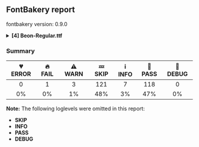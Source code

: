## FontBakery report

fontbakery version: 0.9.0

<details><summary><b>[4] Beon-Regular.ttf</b></summary><div><details><summary>🔥 <b>FAIL:</b> Checking OS/2 usWinAscent & usWinDescent. (<a href="https://font-bakery.readthedocs.io/en/stable/fontbakery/profiles/universal.html#com.google.fonts/check/family/win_ascent_and_descent">com.google.fonts/check/family/win_ascent_and_descent</a>)</summary><div>


* 🔥 **FAIL** OS/2.usWinAscent value should be equal or greater than 1193, but got 1110 instead [code: ascent]
* 🔥 **FAIL** OS/2.usWinDescent value should be equal or greater than 343, but got 310 instead [code: descent]
</div></details><details><summary>⚠ <b>WARN:</b> Is there kerning info for non-ligated sequences? (<a href="https://font-bakery.readthedocs.io/en/stable/fontbakery/profiles/googlefonts.html#com.google.fonts/check/kerning_for_non_ligated_sequences">com.google.fonts/check/kerning_for_non_ligated_sequences</a>)</summary><div>


* ⚠ **WARN** GPOS table lacks kerning info for the following non-ligated sequences:

	- f + f

	- f + l

	- l + f

	- f + i

	- i + l [code: lacks-kern-info]
</div></details><details><summary>⚠ <b>WARN:</b> Ensure fonts have ScriptLangTags declared on the 'meta' table. (<a href="https://font-bakery.readthedocs.io/en/stable/fontbakery/profiles/googlefonts.html#com.google.fonts/check/meta/script_lang_tags">com.google.fonts/check/meta/script_lang_tags</a>)</summary><div>


* ⚠ **WARN** This font file does not have a 'meta' table. [code: lacks-meta-table]
</div></details><details><summary>⚠ <b>WARN:</b> Check if each glyph has the recommended amount of contours. (<a href="https://font-bakery.readthedocs.io/en/stable/fontbakery/profiles/universal.html#com.google.fonts/check/contour_count">com.google.fonts/check/contour_count</a>)</summary><div>


* ⚠ **WARN** This check inspects the glyph outlines and detects the total number of contours in each of them. The expected values are infered from the typical ammounts of contours observed in a large collection of reference font families. The divergences listed below may simply indicate a significantly different design on some of your glyphs. On the other hand, some of these may flag actual bugs in the font such as glyphs mapped to an incorrect codepoint. Please consider reviewing the design and codepoint assignment of these to make sure they are correct.

The following glyphs do not have the recommended number of contours:

	- Glyph name: numbersign	Contours detected: 8	Expected: 2

	- Glyph name: asterisk	Contours detected: 8	Expected: 1or4

	- Glyph name: plus	Contours detected: 3	Expected: 1

	- Glyph name: one	Contours detected: 2	Expected: 1

	- Glyph name: two	Contours detected: 2	Expected: 1

	- Glyph name: three	Contours detected: 2	Expected: 1

	- Glyph name: four	Contours detected: 3	Expected: 1or2

	- Glyph name: five	Contours detected: 3	Expected: 1

	- Glyph name: seven	Contours detected: 2	Expected: 1

	- Glyph name: eight	Contours detected: 1	Expected: 3

	- Glyph name: less	Contours detected: 2	Expected: 1

	- Glyph name: greater	Contours detected: 2	Expected: 1

	- Glyph name: A	Contours detected: 3	Expected: 2

	- Glyph name: E	Contours detected: 4	Expected: 1

	- Glyph name: F	Contours detected: 3	Expected: 1

	- Glyph name: G	Contours detected: 2	Expected: 1

	- Glyph name: H	Contours detected: 3	Expected: 1

	- Glyph name: J	Contours detected: 2	Expected: 1

	- Glyph name: K	Contours detected: 3	Expected: 1or2

	- Glyph name: L	Contours detected: 2	Expected: 1

	- Glyph name: M	Contours detected: 4	Expected: 1

	- Glyph name: N	Contours detected: 3	Expected: 1

	- Glyph name: R	Contours detected: 3	Expected: 1or2

	- Glyph name: S	Contours detected: 3	Expected: 1

	- Glyph name: T	Contours detected: 2	Expected: 1

	- Glyph name: U	Contours detected: 3	Expected: 1

	- Glyph name: V	Contours detected: 2	Expected: 1

	- Glyph name: W	Contours detected: 4	Expected: 1or2

	- Glyph name: X	Contours detected: 3	Expected: 1

	- Glyph name: Y	Contours detected: 3	Expected: 1

	- Glyph name: Z	Contours detected: 3	Expected: 1

	- Glyph name: bracketleft	Contours detected: 3	Expected: 1

	- Glyph name: bracketright	Contours detected: 3	Expected: 1

	- Glyph name: asciicircum	Contours detected: 2	Expected: 1

	- Glyph name: f	Contours detected: 3	Expected: 1

	- Glyph name: h	Contours detected: 2	Expected: 1

	- Glyph name: j	Contours detected: 3	Expected: 2

	- Glyph name: k	Contours detected: 3	Expected: 1or2

	- Glyph name: m	Contours detected: 3	Expected: 1

	- Glyph name: n	Contours detected: 2	Expected: 1

	- Glyph name: r	Contours detected: 2	Expected: 1

	- Glyph name: s	Contours detected: 2	Expected: 1

	- Glyph name: t	Contours detected: 3	Expected: 1

	- Glyph name: u	Contours detected: 2	Expected: 1

	- Glyph name: v	Contours detected: 2	Expected: 1

	- Glyph name: w	Contours detected: 5	Expected: 1

	- Glyph name: x	Contours detected: 3	Expected: 1

	- Glyph name: y	Contours detected: 3	Expected: 1

	- Glyph name: z	Contours detected: 3	Expected: 1

	- Glyph name: braceleft	Contours detected: 2	Expected: 1

	- Glyph name: braceright	Contours detected: 2	Expected: 1

	- Glyph name: cent	Contours detected: 3	Expected: 1or2

	- Glyph name: sterling	Contours detected: 4	Expected: 1or2

	- Glyph name: currency	Contours detected: 6	Expected: 2

	- Glyph name: yen	Contours detected: 6	Expected: 1or2

	- Glyph name: section	Contours detected: 3	Expected: 2

	- Glyph name: guillemotleft	Contours detected: 4	Expected: 2

	- Glyph name: logicalnot	Contours detected: 2	Expected: 1

	- Glyph name: registered	Contours detected: 5	Expected: 3or4

	- Glyph name: plusminus	Contours detected: 4	Expected: 1or2

	- Glyph name: uni00B2	Contours detected: 2	Expected: 1

	- Glyph name: uni00B3	Contours detected: 2	Expected: 1

	- Glyph name: uni00B5	Contours detected: 3	Expected: 1

	- Glyph name: uni00B9	Contours detected: 2	Expected: 1

	- Glyph name: guillemotright	Contours detected: 4	Expected: 2

	- Glyph name: onequarter	Contours detected: 6	Expected: 3or4

	- Glyph name: onehalf	Contours detected: 5	Expected: 3

	- Glyph name: threequarters	Contours detected: 6	Expected: 3or4

	- Glyph name: Agrave	Contours detected: 4	Expected: 3

	- Glyph name: Aacute	Contours detected: 4	Expected: 3

	- Glyph name: Acircumflex	Contours detected: 4	Expected: 3

	- Glyph name: Atilde	Contours detected: 4	Expected: 3

	- Glyph name: Adieresis	Contours detected: 5	Expected: 4

	- Glyph name: Aring	Contours detected: 5	Expected: 3or4

	- Glyph name: AE	Contours detected: 6	Expected: 2

	- Glyph name: Egrave	Contours detected: 5	Expected: 2

	- Glyph name: Eacute	Contours detected: 5	Expected: 2

	- Glyph name: Ecircumflex	Contours detected: 5	Expected: 2

	- Glyph name: Edieresis	Contours detected: 6	Expected: 3

	- Glyph name: Eth	Contours detected: 4	Expected: 2

	- Glyph name: Ntilde	Contours detected: 4	Expected: 2

	- Glyph name: multiply	Contours detected: 3	Expected: 1

	- Glyph name: Ugrave	Contours detected: 4	Expected: 2

	- Glyph name: Uacute	Contours detected: 4	Expected: 2

	- Glyph name: Ucircumflex	Contours detected: 4	Expected: 2

	- Glyph name: Udieresis	Contours detected: 5	Expected: 3

	- Glyph name: Yacute	Contours detected: 4	Expected: 2

	- Glyph name: germandbls	Contours detected: 4	Expected: 1

	- Glyph name: ae	Contours detected: 4	Expected: 3

	- Glyph name: eth	Contours detected: 4	Expected: 2

	- Glyph name: ntilde	Contours detected: 3	Expected: 2

	- Glyph name: ugrave	Contours detected: 3	Expected: 2

	- Glyph name: uacute	Contours detected: 3	Expected: 2

	- Glyph name: ucircumflex	Contours detected: 3	Expected: 2

	- Glyph name: udieresis	Contours detected: 4	Expected: 3

	- Glyph name: yacute	Contours detected: 4	Expected: 2

	- Glyph name: ydieresis	Contours detected: 5	Expected: 3

	- Glyph name: Amacron	Contours detected: 4	Expected: 3

	- Glyph name: Abreve	Contours detected: 4	Expected: 3

	- Glyph name: Aogonek	Contours detected: 4	Expected: 2or3

	- Glyph name: aogonek	Contours detected: 3	Expected: 2

	- Glyph name: Dcroat	Contours detected: 4	Expected: 2

	- Glyph name: dcroat	Contours detected: 4	Expected: 2

	- Glyph name: Emacron	Contours detected: 5	Expected: 2

	- Glyph name: Ebreve	Contours detected: 5	Expected: 2

	- Glyph name: Edotaccent	Contours detected: 5	Expected: 2

	- Glyph name: Eogonek	Contours detected: 5	Expected: 1or2

	- Glyph name: eogonek	Contours detected: 3	Expected: 2

	- Glyph name: Ecaron	Contours detected: 5	Expected: 2

	- Glyph name: Gcircumflex	Contours detected: 3	Expected: 2

	- Glyph name: Gbreve	Contours detected: 3	Expected: 2

	- Glyph name: Gdotaccent	Contours detected: 3	Expected: 2

	- Glyph name: uni0122	Contours detected: 3	Expected: 2

	- Glyph name: Hcircumflex	Contours detected: 4	Expected: 2

	- Glyph name: hcircumflex	Contours detected: 3	Expected: 2

	- Glyph name: Hbar	Contours detected: 4	Expected: 2

	- Glyph name: hbar	Contours detected: 4	Expected: 1

	- Glyph name: IJ	Contours detected: 3	Expected: 1or2

	- Glyph name: ij	Contours detected: 5	Expected: 3or4

	- Glyph name: jcircumflex	Contours detected: 3	Expected: 2

	- Glyph name: uni0136	Contours detected: 4	Expected: 2or3

	- Glyph name: uni0137	Contours detected: 4	Expected: 2or3

	- Glyph name: kgreenlandic	Contours detected: 3	Expected: 1or2

	- Glyph name: Lacute	Contours detected: 3	Expected: 2

	- Glyph name: uni013B	Contours detected: 3	Expected: 2

	- Glyph name: Lcaron	Contours detected: 3	Expected: 2

	- Glyph name: Ldot	Contours detected: 3	Expected: 2

	- Glyph name: Lslash	Contours detected: 4	Expected: 1

	- Glyph name: lslash	Contours detected: 3	Expected: 1

	- Glyph name: Nacute	Contours detected: 4	Expected: 2

	- Glyph name: nacute	Contours detected: 3	Expected: 2

	- Glyph name: uni0145	Contours detected: 4	Expected: 2

	- Glyph name: uni0146	Contours detected: 3	Expected: 2

	- Glyph name: Ncaron	Contours detected: 4	Expected: 2

	- Glyph name: ncaron	Contours detected: 3	Expected: 2

	- Glyph name: napostrophe	Contours detected: 3	Expected: 2

	- Glyph name: Eng	Contours detected: 3	Expected: 1

	- Glyph name: eng	Contours detected: 2	Expected: 1

	- Glyph name: OE	Contours detected: 5	Expected: 2

	- Glyph name: oe	Contours detected: 5	Expected: 3

	- Glyph name: Racute	Contours detected: 4	Expected: 3

	- Glyph name: racute	Contours detected: 3	Expected: 2

	- Glyph name: uni0156	Contours detected: 4	Expected: 3

	- Glyph name: uni0157	Contours detected: 3	Expected: 2

	- Glyph name: Rcaron	Contours detected: 4	Expected: 3

	- Glyph name: rcaron	Contours detected: 3	Expected: 2

	- Glyph name: Sacute	Contours detected: 4	Expected: 2

	- Glyph name: sacute	Contours detected: 3	Expected: 2

	- Glyph name: Scircumflex	Contours detected: 4	Expected: 2

	- Glyph name: scircumflex	Contours detected: 3	Expected: 2

	- Glyph name: Scedilla	Contours detected: 4	Expected: 1or2

	- Glyph name: scedilla	Contours detected: 3	Expected: 1or2

	- Glyph name: Scaron	Contours detected: 4	Expected: 2

	- Glyph name: scaron	Contours detected: 3	Expected: 2

	- Glyph name: uni0162	Contours detected: 3	Expected: 1or2

	- Glyph name: uni0163	Contours detected: 4	Expected: 1or2

	- Glyph name: Tcaron	Contours detected: 3	Expected: 2

	- Glyph name: tcaron	Contours detected: 4	Expected: 2

	- Glyph name: Tbar	Contours detected: 4	Expected: 1

	- Glyph name: tbar	Contours detected: 5	Expected: 1

	- Glyph name: Utilde	Contours detected: 4	Expected: 2

	- Glyph name: utilde	Contours detected: 3	Expected: 2

	- Glyph name: Umacron	Contours detected: 4	Expected: 2

	- Glyph name: umacron	Contours detected: 3	Expected: 2

	- Glyph name: Ubreve	Contours detected: 4	Expected: 2

	- Glyph name: ubreve	Contours detected: 3	Expected: 2

	- Glyph name: Uring	Contours detected: 5	Expected: 3

	- Glyph name: uring	Contours detected: 4	Expected: 3

	- Glyph name: Uhungarumlaut	Contours detected: 5	Expected: 3

	- Glyph name: uhungarumlaut	Contours detected: 4	Expected: 3

	- Glyph name: Uogonek	Contours detected: 4	Expected: 1

	- Glyph name: uogonek	Contours detected: 3	Expected: 1

	- Glyph name: Wcircumflex	Contours detected: 5	Expected: 2

	- Glyph name: wcircumflex	Contours detected: 6	Expected: 2

	- Glyph name: Ycircumflex	Contours detected: 4	Expected: 2

	- Glyph name: ycircumflex	Contours detected: 4	Expected: 2

	- Glyph name: Ydieresis	Contours detected: 5	Expected: 3

	- Glyph name: Zacute	Contours detected: 4	Expected: 2

	- Glyph name: zacute	Contours detected: 4	Expected: 2

	- Glyph name: Zdotaccent	Contours detected: 4	Expected: 2

	- Glyph name: zdotaccent	Contours detected: 4	Expected: 2

	- Glyph name: Zcaron	Contours detected: 4	Expected: 2

	- Glyph name: zcaron	Contours detected: 4	Expected: 2

	- Glyph name: florin	Contours detected: 3	Expected: 1

	- Glyph name: uni019D	Contours detected: 3	Expected: 1

	- Glyph name: Gcaron	Contours detected: 3	Expected: 2

	- Glyph name: uni01EA	Contours detected: 3	Expected: 2

	- Glyph name: uni01EB	Contours detected: 3	Expected: 2

	- Glyph name: Aringacute	Contours detected: 6	Expected: 3, 4or5

	- Glyph name: AEacute	Contours detected: 7	Expected: 3

	- Glyph name: aeacute	Contours detected: 5	Expected: 4

	- Glyph name: uni0218	Contours detected: 4	Expected: 2

	- Glyph name: uni0219	Contours detected: 3	Expected: 2

	- Glyph name: uni021A	Contours detected: 3	Expected: 2

	- Glyph name: uni021B	Contours detected: 4	Expected: 2

	- Glyph name: uni0232	Contours detected: 4	Expected: 2

	- Glyph name: uni0233	Contours detected: 4	Expected: 2

	- Glyph name: uni0237	Contours detected: 2	Expected: 1

	- Glyph name: uni0272	Contours detected: 2	Expected: 1

	- Glyph name: uni0394	Contours detected: 3	Expected: 2

	- Glyph name: uni03A9	Contours detected: 3	Expected: 1

	- Glyph name: uni03BC	Contours detected: 3	Expected: 1

	- Glyph name: pi	Contours detected: 3	Expected: 1

	- Glyph name: uni1E08	Contours detected: 3	Expected: 2

	- Glyph name: uni1E09	Contours detected: 3	Expected: 2

	- Glyph name: uni1E14	Contours detected: 6	Expected: 3

	- Glyph name: uni1E16	Contours detected: 6	Expected: 3

	- Glyph name: uni1E1C	Contours detected: 6	Expected: 2

	- Glyph name: uni1E1D	Contours detected: 4	Expected: 3

	- Glyph name: uni1E20	Contours detected: 3	Expected: 2

	- Glyph name: uni1E24	Contours detected: 4	Expected: 2

	- Glyph name: uni1E25	Contours detected: 3	Expected: 2

	- Glyph name: uni1E2A	Contours detected: 4	Expected: 2

	- Glyph name: uni1E2B	Contours detected: 3	Expected: 2

	- Glyph name: uni1E36	Contours detected: 3	Expected: 2

	- Glyph name: uni1E3A	Contours detected: 3	Expected: 2

	- Glyph name: uni1E42	Contours detected: 5	Expected: 2

	- Glyph name: uni1E43	Contours detected: 4	Expected: 2

	- Glyph name: uni1E44	Contours detected: 4	Expected: 2

	- Glyph name: uni1E45	Contours detected: 3	Expected: 2

	- Glyph name: uni1E46	Contours detected: 4	Expected: 2

	- Glyph name: uni1E47	Contours detected: 3	Expected: 2

	- Glyph name: uni1E48	Contours detected: 4	Expected: 2

	- Glyph name: uni1E49	Contours detected: 3	Expected: 2

	- Glyph name: uni1E5A	Contours detected: 4	Expected: 3

	- Glyph name: uni1E5B	Contours detected: 3	Expected: 2

	- Glyph name: uni1E5E	Contours detected: 4	Expected: 3

	- Glyph name: uni1E5F	Contours detected: 3	Expected: 2

	- Glyph name: uni1E60	Contours detected: 4	Expected: 2

	- Glyph name: uni1E61	Contours detected: 3	Expected: 2

	- Glyph name: uni1E62	Contours detected: 4	Expected: 2

	- Glyph name: uni1E63	Contours detected: 3	Expected: 2

	- Glyph name: uni1E64	Contours detected: 5	Expected: 3

	- Glyph name: uni1E65	Contours detected: 4	Expected: 3

	- Glyph name: uni1E66	Contours detected: 5	Expected: 3

	- Glyph name: uni1E67	Contours detected: 4	Expected: 3

	- Glyph name: uni1E68	Contours detected: 5	Expected: 3

	- Glyph name: uni1E69	Contours detected: 4	Expected: 3

	- Glyph name: uni1E6C	Contours detected: 3	Expected: 2

	- Glyph name: uni1E6D	Contours detected: 4	Expected: 2

	- Glyph name: uni1E6E	Contours detected: 3	Expected: 2

	- Glyph name: uni1E6F	Contours detected: 4	Expected: 2

	- Glyph name: uni1E78	Contours detected: 5	Expected: 3

	- Glyph name: uni1E79	Contours detected: 4	Expected: 3

	- Glyph name: uni1E7A	Contours detected: 6	Expected: 4

	- Glyph name: uni1E7B	Contours detected: 5	Expected: 4

	- Glyph name: Wgrave	Contours detected: 5	Expected: 2

	- Glyph name: wgrave	Contours detected: 6	Expected: 2

	- Glyph name: Wacute	Contours detected: 5	Expected: 2

	- Glyph name: wacute	Contours detected: 6	Expected: 2

	- Glyph name: Wdieresis	Contours detected: 6	Expected: 3

	- Glyph name: wdieresis	Contours detected: 7	Expected: 3

	- Glyph name: uni1E8E	Contours detected: 4	Expected: 2

	- Glyph name: uni1E8F	Contours detected: 4	Expected: 2

	- Glyph name: uni1E92	Contours detected: 4	Expected: 2

	- Glyph name: uni1E93	Contours detected: 4	Expected: 2

	- Glyph name: uni1E97	Contours detected: 5	Expected: 3

	- Glyph name: uni1E9E	Contours detected: 4	Expected: 1

	- Glyph name: uni1EA0	Contours detected: 4	Expected: 3

	- Glyph name: uni1EB8	Contours detected: 5	Expected: 2

	- Glyph name: uni1EBC	Contours detected: 5	Expected: 2

	- Glyph name: uni1EE4	Contours detected: 4	Expected: 2

	- Glyph name: uni1EE5	Contours detected: 3	Expected: 2

	- Glyph name: Ygrave	Contours detected: 4	Expected: 2

	- Glyph name: ygrave	Contours detected: 4	Expected: 2

	- Glyph name: uni1EF8	Contours detected: 4	Expected: 2

	- Glyph name: uni1EF9	Contours detected: 4	Expected: 2

	- Glyph name: dagger	Contours detected: 3	Expected: 1or2

	- Glyph name: daggerdbl	Contours detected: 5	Expected: 1or3

	- Glyph name: guilsinglleft	Contours detected: 2	Expected: 1

	- Glyph name: guilsinglright	Contours detected: 2	Expected: 1

	- Glyph name: uni2074	Contours detected: 3	Expected: 1or2

	- Glyph name: uni2075	Contours detected: 3	Expected: 1

	- Glyph name: uni2077	Contours detected: 2	Expected: 1

	- Glyph name: uni2078	Contours detected: 1	Expected: 3

	- Glyph name: uni2081	Contours detected: 2	Expected: 1

	- Glyph name: uni2082	Contours detected: 2	Expected: 1

	- Glyph name: uni2083	Contours detected: 2	Expected: 1

	- Glyph name: uni2084	Contours detected: 3	Expected: 1or2

	- Glyph name: uni2085	Contours detected: 3	Expected: 1

	- Glyph name: uni2087	Contours detected: 2	Expected: 1

	- Glyph name: uni2088	Contours detected: 1	Expected: 3

	- Glyph name: Euro	Contours detected: 5	Expected: 1or2

	- Glyph name: uni2116	Contours detected: 6	Expected: 3or4

	- Glyph name: trademark	Contours detected: 6	Expected: 2

	- Glyph name: uni2126	Contours detected: 3	Expected: 1

	- Glyph name: emptyset	Contours detected: 5	Expected: 3

	- Glyph name: uni2206	Contours detected: 3	Expected: 2

	- Glyph name: product	Contours detected: 3	Expected: 1

	- Glyph name: summation	Contours detected: 4	Expected: 1

	- Glyph name: radical	Contours detected: 3	Expected: 1

	- Glyph name: infinity	Contours detected: 1	Expected: 3

	- Glyph name: lessequal	Contours detected: 3	Expected: 2

	- Glyph name: greaterequal	Contours detected: 3	Expected: 2

	- Glyph name: lozenge	Contours detected: 4	Expected: 2

	- Glyph name: fi	Contours detected: 5	Expected: 1, 2or3

	- Glyph name: fl	Contours detected: 4	Expected: 1or2

	- Glyph name: A	Contours detected: 3	Expected: 2

	- Glyph name: AE	Contours detected: 6	Expected: 2

	- Glyph name: AEacute	Contours detected: 7	Expected: 3

	- Glyph name: Aacute	Contours detected: 4	Expected: 3

	- Glyph name: Abreve	Contours detected: 4	Expected: 3

	- Glyph name: Acircumflex	Contours detected: 4	Expected: 3

	- Glyph name: Adieresis	Contours detected: 5	Expected: 4

	- Glyph name: Agrave	Contours detected: 4	Expected: 3

	- Glyph name: Amacron	Contours detected: 4	Expected: 3

	- Glyph name: Aogonek	Contours detected: 4	Expected: 2or3

	- Glyph name: Aring	Contours detected: 5	Expected: 3or4

	- Glyph name: Aringacute	Contours detected: 6	Expected: 3, 4or5

	- Glyph name: Atilde	Contours detected: 4	Expected: 3

	- Glyph name: Dcroat	Contours detected: 4	Expected: 2

	- Glyph name: E	Contours detected: 4	Expected: 1

	- Glyph name: Eacute	Contours detected: 5	Expected: 2

	- Glyph name: Ebreve	Contours detected: 5	Expected: 2

	- Glyph name: Ecaron	Contours detected: 5	Expected: 2

	- Glyph name: Ecircumflex	Contours detected: 5	Expected: 2

	- Glyph name: Edieresis	Contours detected: 6	Expected: 3

	- Glyph name: Edotaccent	Contours detected: 5	Expected: 2

	- Glyph name: Egrave	Contours detected: 5	Expected: 2

	- Glyph name: Emacron	Contours detected: 5	Expected: 2

	- Glyph name: Eng	Contours detected: 3	Expected: 1

	- Glyph name: Eogonek	Contours detected: 5	Expected: 1or2

	- Glyph name: Eth	Contours detected: 4	Expected: 2

	- Glyph name: Euro	Contours detected: 5	Expected: 1or2

	- Glyph name: F	Contours detected: 3	Expected: 1

	- Glyph name: G	Contours detected: 2	Expected: 1

	- Glyph name: Gbreve	Contours detected: 3	Expected: 2

	- Glyph name: Gcaron	Contours detected: 3	Expected: 2

	- Glyph name: Gcircumflex	Contours detected: 3	Expected: 2

	- Glyph name: Gdotaccent	Contours detected: 3	Expected: 2

	- Glyph name: H	Contours detected: 3	Expected: 1

	- Glyph name: Hbar	Contours detected: 4	Expected: 2

	- Glyph name: Hcircumflex	Contours detected: 4	Expected: 2

	- Glyph name: IJ	Contours detected: 3	Expected: 1or2

	- Glyph name: J	Contours detected: 2	Expected: 1

	- Glyph name: K	Contours detected: 3	Expected: 1or2

	- Glyph name: L	Contours detected: 2	Expected: 1

	- Glyph name: Lacute	Contours detected: 3	Expected: 2

	- Glyph name: Lcaron	Contours detected: 3	Expected: 2

	- Glyph name: Ldot	Contours detected: 3	Expected: 2

	- Glyph name: Lslash	Contours detected: 4	Expected: 1

	- Glyph name: M	Contours detected: 4	Expected: 1

	- Glyph name: N	Contours detected: 3	Expected: 1

	- Glyph name: Nacute	Contours detected: 4	Expected: 2

	- Glyph name: Ncaron	Contours detected: 4	Expected: 2

	- Glyph name: Ntilde	Contours detected: 4	Expected: 2

	- Glyph name: OE	Contours detected: 5	Expected: 2

	- Glyph name: R	Contours detected: 3	Expected: 1or2

	- Glyph name: Racute	Contours detected: 4	Expected: 3

	- Glyph name: Rcaron	Contours detected: 4	Expected: 3

	- Glyph name: S	Contours detected: 3	Expected: 1

	- Glyph name: Sacute	Contours detected: 4	Expected: 2

	- Glyph name: Scaron	Contours detected: 4	Expected: 2

	- Glyph name: Scircumflex	Contours detected: 4	Expected: 2

	- Glyph name: T	Contours detected: 2	Expected: 1

	- Glyph name: Tbar	Contours detected: 4	Expected: 1

	- Glyph name: Tcaron	Contours detected: 3	Expected: 2

	- Glyph name: U	Contours detected: 3	Expected: 1

	- Glyph name: Uacute	Contours detected: 4	Expected: 2

	- Glyph name: Ubreve	Contours detected: 4	Expected: 2

	- Glyph name: Ucircumflex	Contours detected: 4	Expected: 2

	- Glyph name: Udieresis	Contours detected: 5	Expected: 3

	- Glyph name: Ugrave	Contours detected: 4	Expected: 2

	- Glyph name: Uhungarumlaut	Contours detected: 5	Expected: 3

	- Glyph name: Umacron	Contours detected: 4	Expected: 2

	- Glyph name: Uogonek	Contours detected: 4	Expected: 1

	- Glyph name: Uring	Contours detected: 5	Expected: 3

	- Glyph name: Utilde	Contours detected: 4	Expected: 2

	- Glyph name: V	Contours detected: 2	Expected: 1

	- Glyph name: W	Contours detected: 4	Expected: 1or2

	- Glyph name: Wacute	Contours detected: 5	Expected: 2

	- Glyph name: Wcircumflex	Contours detected: 5	Expected: 2

	- Glyph name: Wdieresis	Contours detected: 6	Expected: 3

	- Glyph name: Wgrave	Contours detected: 5	Expected: 2

	- Glyph name: X	Contours detected: 3	Expected: 1

	- Glyph name: Y	Contours detected: 3	Expected: 1

	- Glyph name: Yacute	Contours detected: 4	Expected: 2

	- Glyph name: Ycircumflex	Contours detected: 4	Expected: 2

	- Glyph name: Ydieresis	Contours detected: 5	Expected: 3

	- Glyph name: Ygrave	Contours detected: 4	Expected: 2

	- Glyph name: Z	Contours detected: 3	Expected: 1

	- Glyph name: Zacute	Contours detected: 4	Expected: 2

	- Glyph name: Zcaron	Contours detected: 4	Expected: 2

	- Glyph name: Zdotaccent	Contours detected: 4	Expected: 2

	- Glyph name: ae	Contours detected: 4	Expected: 3

	- Glyph name: aeacute	Contours detected: 5	Expected: 4

	- Glyph name: aogonek	Contours detected: 3	Expected: 2

	- Glyph name: asciicircum	Contours detected: 2	Expected: 1

	- Glyph name: asterisk	Contours detected: 8	Expected: 1or4

	- Glyph name: braceleft	Contours detected: 2	Expected: 1

	- Glyph name: braceright	Contours detected: 2	Expected: 1

	- Glyph name: bracketleft	Contours detected: 3	Expected: 1

	- Glyph name: bracketright	Contours detected: 3	Expected: 1

	- Glyph name: cent	Contours detected: 3	Expected: 1or2

	- Glyph name: currency	Contours detected: 6	Expected: 2

	- Glyph name: dagger	Contours detected: 3	Expected: 1or2

	- Glyph name: daggerdbl	Contours detected: 5	Expected: 1or3

	- Glyph name: dcroat	Contours detected: 4	Expected: 2

	- Glyph name: eight	Contours detected: 1	Expected: 3

	- Glyph name: emptyset	Contours detected: 5	Expected: 3

	- Glyph name: eng	Contours detected: 2	Expected: 1

	- Glyph name: eogonek	Contours detected: 3	Expected: 2

	- Glyph name: eth	Contours detected: 4	Expected: 2

	- Glyph name: f	Contours detected: 3	Expected: 1

	- Glyph name: fi	Contours detected: 5	Expected: 3

	- Glyph name: five	Contours detected: 3	Expected: 1

	- Glyph name: fl	Contours detected: 4	Expected: 2

	- Glyph name: four	Contours detected: 3	Expected: 1or2

	- Glyph name: germandbls	Contours detected: 4	Expected: 1

	- Glyph name: greater	Contours detected: 2	Expected: 1

	- Glyph name: greaterequal	Contours detected: 3	Expected: 2

	- Glyph name: guillemotleft	Contours detected: 4	Expected: 2

	- Glyph name: guillemotright	Contours detected: 4	Expected: 2

	- Glyph name: guilsinglleft	Contours detected: 2	Expected: 1

	- Glyph name: guilsinglright	Contours detected: 2	Expected: 1

	- Glyph name: h	Contours detected: 2	Expected: 1

	- Glyph name: hbar	Contours detected: 4	Expected: 1

	- Glyph name: hcircumflex	Contours detected: 3	Expected: 2

	- Glyph name: ij	Contours detected: 5	Expected: 3or4

	- Glyph name: infinity	Contours detected: 1	Expected: 3

	- Glyph name: j	Contours detected: 3	Expected: 2

	- Glyph name: jcircumflex	Contours detected: 3	Expected: 2

	- Glyph name: k	Contours detected: 3	Expected: 1or2

	- Glyph name: kgreenlandic	Contours detected: 3	Expected: 1or2

	- Glyph name: less	Contours detected: 2	Expected: 1

	- Glyph name: lessequal	Contours detected: 3	Expected: 2

	- Glyph name: logicalnot	Contours detected: 2	Expected: 1

	- Glyph name: lozenge	Contours detected: 4	Expected: 2

	- Glyph name: lslash	Contours detected: 3	Expected: 1

	- Glyph name: m	Contours detected: 3	Expected: 1

	- Glyph name: multiply	Contours detected: 3	Expected: 1

	- Glyph name: n	Contours detected: 2	Expected: 1

	- Glyph name: nacute	Contours detected: 3	Expected: 2

	- Glyph name: napostrophe	Contours detected: 3	Expected: 2

	- Glyph name: ncaron	Contours detected: 3	Expected: 2

	- Glyph name: ntilde	Contours detected: 3	Expected: 2

	- Glyph name: numbersign	Contours detected: 8	Expected: 2

	- Glyph name: oe	Contours detected: 5	Expected: 3

	- Glyph name: one	Contours detected: 2	Expected: 1

	- Glyph name: onehalf	Contours detected: 5	Expected: 3

	- Glyph name: onequarter	Contours detected: 6	Expected: 3or4

	- Glyph name: pi	Contours detected: 3	Expected: 1

	- Glyph name: plus	Contours detected: 3	Expected: 1

	- Glyph name: plusminus	Contours detected: 4	Expected: 1or2

	- Glyph name: product	Contours detected: 3	Expected: 1

	- Glyph name: r	Contours detected: 2	Expected: 1

	- Glyph name: racute	Contours detected: 3	Expected: 2

	- Glyph name: radical	Contours detected: 3	Expected: 1

	- Glyph name: rcaron	Contours detected: 3	Expected: 2

	- Glyph name: registered	Contours detected: 5	Expected: 3or4

	- Glyph name: s	Contours detected: 2	Expected: 1

	- Glyph name: sacute	Contours detected: 3	Expected: 2

	- Glyph name: scaron	Contours detected: 3	Expected: 2

	- Glyph name: scircumflex	Contours detected: 3	Expected: 2

	- Glyph name: section	Contours detected: 3	Expected: 2

	- Glyph name: seven	Contours detected: 2	Expected: 1

	- Glyph name: sterling	Contours detected: 4	Expected: 1or2

	- Glyph name: summation	Contours detected: 4	Expected: 1

	- Glyph name: t	Contours detected: 3	Expected: 1

	- Glyph name: tbar	Contours detected: 5	Expected: 1

	- Glyph name: tcaron	Contours detected: 4	Expected: 2

	- Glyph name: three	Contours detected: 2	Expected: 1

	- Glyph name: threequarters	Contours detected: 6	Expected: 3or4

	- Glyph name: trademark	Contours detected: 6	Expected: 2

	- Glyph name: two	Contours detected: 2	Expected: 1

	- Glyph name: u	Contours detected: 2	Expected: 1

	- Glyph name: uacute	Contours detected: 3	Expected: 2

	- Glyph name: ubreve	Contours detected: 3	Expected: 2

	- Glyph name: ucircumflex	Contours detected: 3	Expected: 2

	- Glyph name: udieresis	Contours detected: 4	Expected: 3

	- Glyph name: ugrave	Contours detected: 3	Expected: 2

	- Glyph name: uhungarumlaut	Contours detected: 4	Expected: 3

	- Glyph name: umacron	Contours detected: 3	Expected: 2

	- Glyph name: uni00B5	Contours detected: 3	Expected: 1

	- Glyph name: uni0122	Contours detected: 3	Expected: 2

	- Glyph name: uni0136	Contours detected: 4	Expected: 2or3

	- Glyph name: uni0137	Contours detected: 4	Expected: 2or3

	- Glyph name: uni013B	Contours detected: 3	Expected: 2

	- Glyph name: uni0145	Contours detected: 4	Expected: 2

	- Glyph name: uni0146	Contours detected: 3	Expected: 2

	- Glyph name: uni0156	Contours detected: 4	Expected: 3

	- Glyph name: uni0157	Contours detected: 3	Expected: 2

	- Glyph name: uni0162	Contours detected: 3	Expected: 1or2

	- Glyph name: uni0163	Contours detected: 4	Expected: 1or2

	- Glyph name: uni019D	Contours detected: 3	Expected: 1

	- Glyph name: uni0218	Contours detected: 4	Expected: 2

	- Glyph name: uni0219	Contours detected: 3	Expected: 2

	- Glyph name: uni021A	Contours detected: 3	Expected: 2

	- Glyph name: uni021B	Contours detected: 4	Expected: 2

	- Glyph name: uni0232	Contours detected: 4	Expected: 2

	- Glyph name: uni0233	Contours detected: 4	Expected: 2

	- Glyph name: uni0237	Contours detected: 2	Expected: 1

	- Glyph name: uni0272	Contours detected: 2	Expected: 1

	- Glyph name: uni0394	Contours detected: 3	Expected: 2

	- Glyph name: uni03A9	Contours detected: 3	Expected: 1

	- Glyph name: uni03BC	Contours detected: 3	Expected: 1

	- Glyph name: uni1E08	Contours detected: 3	Expected: 2

	- Glyph name: uni1E09	Contours detected: 3	Expected: 2

	- Glyph name: uni1E14	Contours detected: 6	Expected: 3

	- Glyph name: uni1E16	Contours detected: 6	Expected: 3

	- Glyph name: uni1E1C	Contours detected: 6	Expected: 2

	- Glyph name: uni1E1D	Contours detected: 4	Expected: 3

	- Glyph name: uni1E20	Contours detected: 3	Expected: 2

	- Glyph name: uni1E24	Contours detected: 4	Expected: 2

	- Glyph name: uni1E25	Contours detected: 3	Expected: 2

	- Glyph name: uni1E2A	Contours detected: 4	Expected: 2

	- Glyph name: uni1E2B	Contours detected: 3	Expected: 2

	- Glyph name: uni1E36	Contours detected: 3	Expected: 2

	- Glyph name: uni1E3A	Contours detected: 3	Expected: 2

	- Glyph name: uni1E42	Contours detected: 5	Expected: 2

	- Glyph name: uni1E43	Contours detected: 4	Expected: 2

	- Glyph name: uni1E44	Contours detected: 4	Expected: 2

	- Glyph name: uni1E45	Contours detected: 3	Expected: 2

	- Glyph name: uni1E46	Contours detected: 4	Expected: 2

	- Glyph name: uni1E47	Contours detected: 3	Expected: 2

	- Glyph name: uni1E48	Contours detected: 4	Expected: 2

	- Glyph name: uni1E49	Contours detected: 3	Expected: 2

	- Glyph name: uni1E5A	Contours detected: 4	Expected: 3

	- Glyph name: uni1E5B	Contours detected: 3	Expected: 2

	- Glyph name: uni1E5E	Contours detected: 4	Expected: 3

	- Glyph name: uni1E5F	Contours detected: 3	Expected: 2

	- Glyph name: uni1E60	Contours detected: 4	Expected: 2

	- Glyph name: uni1E61	Contours detected: 3	Expected: 2

	- Glyph name: uni1E62	Contours detected: 4	Expected: 2

	- Glyph name: uni1E63	Contours detected: 3	Expected: 2

	- Glyph name: uni1E64	Contours detected: 5	Expected: 3

	- Glyph name: uni1E65	Contours detected: 4	Expected: 3

	- Glyph name: uni1E66	Contours detected: 5	Expected: 3

	- Glyph name: uni1E67	Contours detected: 4	Expected: 3

	- Glyph name: uni1E68	Contours detected: 5	Expected: 3

	- Glyph name: uni1E69	Contours detected: 4	Expected: 3

	- Glyph name: uni1E6C	Contours detected: 3	Expected: 2

	- Glyph name: uni1E6D	Contours detected: 4	Expected: 2

	- Glyph name: uni1E6E	Contours detected: 3	Expected: 2

	- Glyph name: uni1E6F	Contours detected: 4	Expected: 2

	- Glyph name: uni1E78	Contours detected: 5	Expected: 3

	- Glyph name: uni1E79	Contours detected: 4	Expected: 3

	- Glyph name: uni1E7A	Contours detected: 6	Expected: 4

	- Glyph name: uni1E7B	Contours detected: 5	Expected: 4

	- Glyph name: uni1E8E	Contours detected: 4	Expected: 2

	- Glyph name: uni1E8F	Contours detected: 4	Expected: 2

	- Glyph name: uni1E92	Contours detected: 4	Expected: 2

	- Glyph name: uni1E93	Contours detected: 4	Expected: 2

	- Glyph name: uni1E97	Contours detected: 5	Expected: 3

	- Glyph name: uni1E9E	Contours detected: 4	Expected: 1

	- Glyph name: uni1EA0	Contours detected: 4	Expected: 3

	- Glyph name: uni1EB8	Contours detected: 5	Expected: 2

	- Glyph name: uni1EBC	Contours detected: 5	Expected: 2

	- Glyph name: uni1EE4	Contours detected: 4	Expected: 2

	- Glyph name: uni1EE5	Contours detected: 3	Expected: 2

	- Glyph name: uni1EF8	Contours detected: 4	Expected: 2

	- Glyph name: uni1EF9	Contours detected: 4	Expected: 2

	- Glyph name: uni2116	Contours detected: 6	Expected: 3or4

	- Glyph name: uni2126	Contours detected: 3	Expected: 1

	- Glyph name: uni2206	Contours detected: 3	Expected: 2

	- Glyph name: uogonek	Contours detected: 3	Expected: 1

	- Glyph name: uring	Contours detected: 4	Expected: 3

	- Glyph name: utilde	Contours detected: 3	Expected: 2

	- Glyph name: v	Contours detected: 2	Expected: 1

	- Glyph name: w	Contours detected: 5	Expected: 1

	- Glyph name: wacute	Contours detected: 6	Expected: 2

	- Glyph name: wcircumflex	Contours detected: 6	Expected: 2

	- Glyph name: wdieresis	Contours detected: 7	Expected: 3

	- Glyph name: wgrave	Contours detected: 6	Expected: 2

	- Glyph name: x	Contours detected: 3	Expected: 1

	- Glyph name: y	Contours detected: 3	Expected: 1

	- Glyph name: yacute	Contours detected: 4	Expected: 2

	- Glyph name: ycircumflex	Contours detected: 4	Expected: 2

	- Glyph name: ydieresis	Contours detected: 5	Expected: 3

	- Glyph name: yen	Contours detected: 6	Expected: 1or2

	- Glyph name: ygrave	Contours detected: 4	Expected: 2

	- Glyph name: z	Contours detected: 3	Expected: 1

	- Glyph name: zacute	Contours detected: 4	Expected: 2

	- Glyph name: zcaron	Contours detected: 4	Expected: 2

	- Glyph name: zdotaccent	Contours detected: 4	Expected: 2
 [code: contour-count]
</div></details><br></div></details>

### Summary

| 💔 ERROR | 🔥 FAIL | ⚠ WARN | 💤 SKIP | ℹ INFO | 🍞 PASS | 🔎 DEBUG |
|:-----:|:----:|:----:|:----:|:----:|:----:|:----:|
| 0 | 1 | 3 | 121 | 7 | 118 | 0 |
| 0% | 0% | 1% | 48% | 3% | 47% | 0% |

**Note:** The following loglevels were omitted in this report:
* **SKIP**
* **INFO**
* **PASS**
* **DEBUG**
